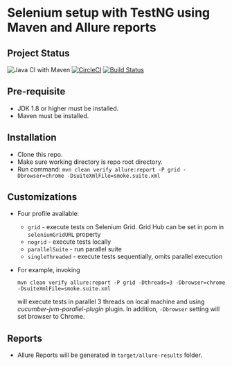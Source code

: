 # Selenium setup with TestNG using Maven and Allure reports

## Project Status

![Java CI with Maven](https://github.com/ankurpshah/java-pipeline-test/workflows/Java%20CI%20with%20Maven/badge.svg)
[![CircleCI](https://circleci.com/gh/ankurpshah/java-pipeline-test.svg?style=svg)](https://circleci.com/gh/ankurpshah/java-pipeline-test)
[![Build Status](https://tfsprodeus2su1.visualstudio.com/Ad73a633d-7dac-4f03-ad1e-a06d62d27462/Windows8%20Apps/_apis/build/status/ankurpshah.java-pipeline-test?branchName=master)](https://tfsprodeus2su1.visualstudio.com/Ad73a633d-7dac-4f03-ad1e-a06d62d27462/Windows8%20Apps/_build/latest?definitionId=1&branchName=master)

## Pre-requisite

- JDK 1.8 or higher must be installed.
- Maven must be installed.

## Installation

- Clone this repo.
- Make sure working directory is repo root directory.
- Run command: `mvn clean verify allure:report -P grid -Dbrowser=chrome -DsuiteXmlFile=smoke.suite.xml`

## Customizations

- Four profile available:

    * `grid` - execute tests on Selenium Grid. Grid Hub can be set in pom in `seleniumGridURL` property
    * `nogrid` - execute tests locally
    * `parallelSuite` - run parallel suite
    * `singleThreaded` - execute tests sequentially, omits parallel execution

- For example, invoking 
  ```
  mvn clean verify allure:report -P grid -Dthreads=3 -Dbrowser=chrome -DsuiteXmlFile=smoke.suite.xml
  ``` 
  will execute tests in parallel 3 threads on local machine and using *cucumber-jvm-parallel-plugin* plugin. In addition, `-Dbrowser` setting will set browser to Chrome.
  
## Reports
- Allure Reports will be generated in `target/allure-results` folder.

